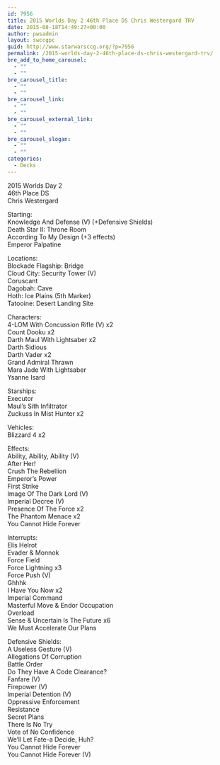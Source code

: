 ```yaml
---
id: 7956
title: 2015 Worlds Day 2 46th Place DS Chris Westergard TRV
date: 2015-08-18T14:49:27+00:00
author: pwsadmin
layout: swccgpc
guid: http://www.starwarsccg.org/?p=7956
permalink: /2015-worlds-day-2-46th-place-ds-chris-westergard-trv/
bre_add_to_home_carousel:
  - ""
  - ""
bre_carousel_title:
  - ""
  - ""
bre_carousel_link:
  - ""
  - ""
bre_carousel_external_link:
  - ""
  - ""
bre_carousel_slogan:
  - ""
  - ""
categories:
  - Decks
---
```

2015 Worlds Day 2  
46th Place DS  
Chris Westergard

Starting:  
Knowledge And Defense (V) (+Defensive Shields)  
Death Star II: Throne Room  
According To My Design (+3 effects)  
Emperor Palpatine

Locations:  
Blockade Flagship: Bridge  
Cloud City: Security Tower (V)  
Coruscant  
Dagobah: Cave  
Hoth: Ice Plains (5th Marker)  
Tatooine: Desert Landing Site

Characters:  
4-LOM With Concussion Rifle (V) x2  
Count Dooku x2  
Darth Maul With Lightsaber x2  
Darth Sidious  
Darth Vader x2  
Grand Admiral Thrawn  
Mara Jade With Lightsaber  
Ysanne Isard

Starships:  
Executor  
Maul&#8217;s Sith Infiltrator  
Zuckuss In Mist Hunter x2

Vehicles:  
Blizzard 4 x2

Effects:  
Ability, Ability, Ability (V)  
After Her!  
Crush The Rebellion  
Emperor&#8217;s Power  
First Strike  
Image Of The Dark Lord (V)  
Imperial Decree (V)  
Presence Of The Force x2  
The Phantom Menace x2  
You Cannot Hide Forever

Interrupts:  
Elis Helrot  
Evader & Monnok  
Force Field  
Force Lightning x3  
Force Push (V)  
Ghhhk  
I Have You Now x2  
Imperial Command  
Masterful Move & Endor Occupation  
Overload  
Sense & Uncertain Is The Future x6  
We Must Accelerate Our Plans

Defensive Shields:  
A Useless Gesture (V)  
Allegations Of Corruption  
Battle Order  
Do They Have A Code Clearance?  
Fanfare (V)  
Firepower (V)  
Imperial Detention (V)  
Oppressive Enforcement  
Resistance  
Secret Plans  
There Is No Try  
Vote of No Confidence  
We&#8217;ll Let Fate-a Decide, Huh?  
You Cannot Hide Forever  
You Cannot Hide Forever (V)
